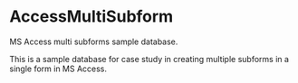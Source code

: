 # AccessMultiSubform
MS Access multi subforms sample database.

This is a sample database for case study in creating multiple subforms in a single form in MS Access.

